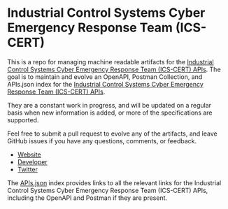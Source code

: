 # Industrial Control Systems Cyber Emergency Response Team (ICS-CERT)This is a repo for managing machine readable artifacts for the [Industrial Control Systems Cyber Emergency Response Team (ICS-CERT) APIs](https://ics-cert.us-cert.gov/). The goal is to maintain and evolve an OpenAPI, Postman Collection, and APIs.json index for the [Industrial Control Systems Cyber Emergency Response Team (ICS-CERT) APIs](https://ics-cert.us-cert.gov/).They are a constant work in progress, and will be updated on a regular basis when new information is added, or more of the specifications are supported.Feel free to submit a pull request to evolve any of the artifacts, and leave GitHub issues if you have any questions, comments, or feedback.- [Website](https://ics-cert.us-cert.gov/)- [Developer](https://ics-cert.us-cert.gov/)- [Twitter](https://twitter.com/icscert)The [APIs.json](https://github.com/api-evangelist/industrial-control-systems-cyber-emergency-response-team-icscert/blob/master/apis.json) index provides links to all the relevant links for the Industrial Control Systems Cyber Emergency Response Team (ICS-CERT) APIs, including the OpenAPI and Postman if they are present.